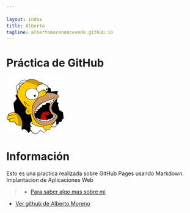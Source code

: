 ```yaml
---

layout: index
title: Alberto
tagline: albertomorenoacevedo.github.io
---
```

# Práctica de GitHub

![imagen](foto.jpg) 
   
# Información
Esto es una practica realizada sobre GitHub Pages usando Markdown.
Implantacion de Aplicaciones Web

>* [Para saber algo mas sobre mi](/about)
* [Ver github de Alberto Moreno](https://github.com/albertomorenoacevedo)
